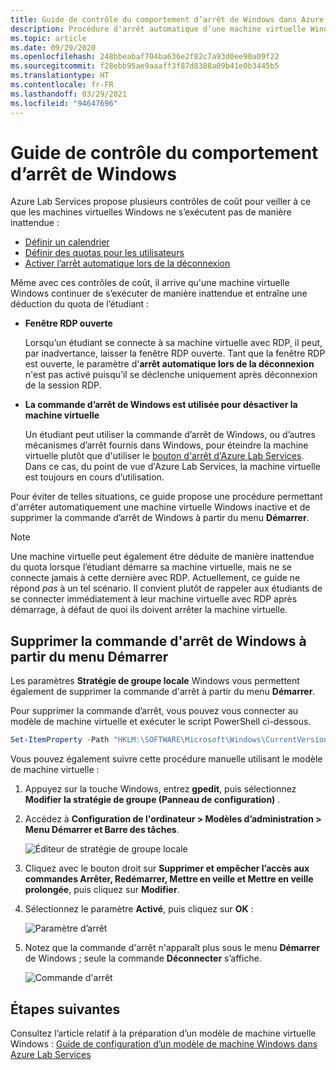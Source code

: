 ```yaml
---
title: Guide de contrôle du comportement d’arrêt de Windows dans Azure Lab Services | Microsoft Docs
description: Procédure d'arrêt automatique d’une machine virtuelle Windows inactive et de suppression de la commande d’arrêt Windows.
ms.topic: article
ms.date: 09/29/2020
ms.openlocfilehash: 248bbeabaf704ba636e2f82c7a93d0ee90a09f22
ms.sourcegitcommit: f28ebb95ae9aaaff3f87d8388a09b41e0b3445b5
ms.translationtype: HT
ms.contentlocale: fr-FR
ms.lasthandoff: 03/29/2021
ms.locfileid: "94647696"
---
```

# <a name="guide-to-controlling-windows-shutdown-behavior"></a>Guide de contrôle du comportement d’arrêt de Windows

Azure Lab Services propose plusieurs contrôles de coût pour veiller à ce que les machines virtuelles Windows ne s’exécutent pas de manière inattendue :
 - [Définir un calendrier](./tutorial-setup-classroom-lab.md#set-a-schedule-for-the-lab)
 - [Définir des quotas pour les utilisateurs](./how-to-configure-student-usage.md#set-quotas-for-users)
 - [Activer l’arrêt automatique lors de la déconnexion](./how-to-enable-shutdown-disconnect.md)

Même avec ces contrôles de coût, il arrive qu'une machine virtuelle Windows continuer de s’exécuter de manière inattendue et entraîne une déduction du quota de l’étudiant :

- **Fenêtre RDP ouverte**
  
    Lorsqu’un étudiant se connecte à sa machine virtuelle avec RDP, il peut, par inadvertance, laisser la fenêtre RDP ouverte.  Tant que la fenêtre RDP est ouverte, le paramètre d'**arrêt automatique lors de la déconnexion** n'est pas activé puisqu’il se déclenche uniquement après déconnexion de la session RDP.

- **La commande d’arrêt de Windows est utilisée pour désactiver la machine virtuelle**
  
    Un étudiant peut utiliser la commande d’arrêt de Windows, ou d’autres mécanismes d’arrêt fournis dans Windows, pour éteindre la machine virtuelle plutôt que d'utiliser le [bouton d'arrêt d'Azure Lab Services](./how-to-use-classroom-lab.md#start-or-stop-the-vm).  Dans ce cas, du point de vue d'Azure Lab Services, la machine virtuelle est toujours en cours d’utilisation.
    
Pour éviter de telles situations, ce guide propose une procédure permettant d'arrêter automatiquement une machine virtuelle Windows inactive et de supprimer la commande d’arrêt de Windows à partir du menu **Démarrer**.  

> [!NOTE]
> Une machine virtuelle peut également être déduite de manière inattendue du quota lorsque l’étudiant démarre sa machine virtuelle, mais ne se connecte jamais à cette dernière avec RDP.  Actuellement, ce guide ne répond *pas* à un tel scénario.  Il convient plutôt de rappeler aux étudiants de se connecter immédiatement à leur machine virtuelle avec RDP après démarrage, à défaut de quoi ils doivent arrêter la machine virtuelle.

## <a name="remove-windows-shutdown-command-from-start-menu"></a>Supprimer la commande d'arrêt de Windows à partir du menu Démarrer

Les paramètres **Stratégie de groupe locale** Windows vous permettent également de supprimer la commande d'arrêt à partir du menu **Démarrer**.

Pour supprimer la commande d’arrêt, vous pouvez vous connecter au modèle de machine virtuelle et exécuter le script PowerShell ci-dessous.

```powershell
Set-ItemProperty -Path "HKLM:\SOFTWARE\Microsoft\Windows\CurrentVersion\Policies\Explorer" -Name "HidePowerOptions" -Value 1 -Force
```

Vous pouvez également suivre cette procédure manuelle utilisant le modèle de machine virtuelle :

1. Appuyez sur la touche Windows, entrez **gpedit**, puis sélectionnez **Modifier la stratégie de groupe (Panneau de configuration)** .

1. Accédez à **Configuration de l'ordinateur > Modèles d’administration > Menu Démarrer et Barre des tâches**.  

    ![Éditeur de stratégie de groupe locale](./media/how-to-windows-shutdown/group-policy-shutdown.png)

1. Cliquez avec le bouton droit sur **Supprimer et empêcher l’accès aux commandes Arrêter, Redémarrer, Mettre en veille et Mettre en veille prolongée**, puis cliquez sur **Modifier**.

1. Sélectionnez le paramètre **Activé**, puis cliquez sur **OK** :
 
   ![Paramètre d’arrêt](./media/how-to-windows-shutdown/edit-shutdown.png)

1. Notez que la commande d'arrêt n'apparaît plus sous le menu **Démarrer** de Windows ; seule la commande **Déconnecter** s’affiche.

    ![Commande d'arrêt](./media/how-to-windows-shutdown/start-menu.png)

## <a name="next-steps"></a>Étapes suivantes
Consultez l’article relatif à la préparation d’un modèle de machine virtuelle Windows : [Guide de configuration d’un modèle de machine Windows dans Azure Lab Services](how-to-prepare-windows-template.md)